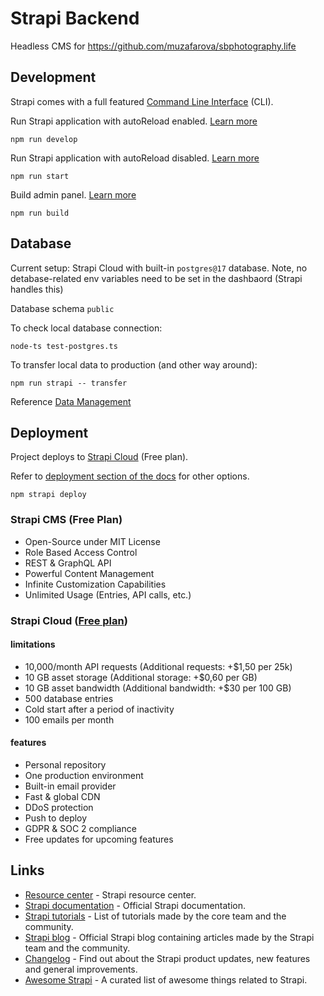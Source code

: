 # Strapi Backend

Headless CMS for https://github.com/muzafarova/sbphotography.life

## Development

Strapi comes with a full featured [Command Line Interface](https://docs.strapi.io/dev-docs/cli) (CLI).

Run Strapi application with autoReload enabled. [Learn more](https://docs.strapi.io/dev-docs/cli#strapi-develop)

```
npm run develop
```

Run Strapi application with autoReload disabled. [Learn more](https://docs.strapi.io/dev-docs/cli#strapi-start)

```
npm run start
```

Build admin panel. [Learn more](https://docs.strapi.io/dev-docs/cli#strapi-build)

```
npm run build
```

## Database

Current setup: Strapi Cloud with built-in `postgres@17` database.
Note, no detabase-related env variables need to be set in the dashbaord (Strapi handles this)

Database schema `public`

To check local database connection:

```
node-ts test-postgres.ts
```

To transfer local data to production (and other way around):

```
npm run strapi -- transfer
```

Reference [Data Management](https://docs.strapi.io/cms/features/data-management)

## Deployment

Project deploys to [Strapi Cloud](https://cloud.strapi.io) (Free plan).

Refer to [deployment section of the docs](https://docs.strapi.io/dev-docs/deployment) for other options.

```
npm strapi deploy
```

### Strapi CMS (Free Plan)

- Open-Source under MIT License
- Role Based Access Control
- REST & GraphQL API
- Powerful Content Management
- Infinite Customization Capabilities
- Unlimited Usage (Entries, API calls, etc.)

### Strapi Cloud ([Free plan](https://strapi.io/pricing-cloud))

#### limitations

- 10,000/month API requests (Additional requests: +$1,50 per 25k)
- 10 GB asset storage (Additional storage: +$0,60 per GB)
- 10 GB asset bandwidth (Additional bandwidth: +$30 per 100 GB)
- 500 database entries
- Cold start after a period of inactivity
- 100 emails per month

#### features

- Personal repository
- One production environment
- Built-in email provider
- Fast & global CDN
- DDoS protection
- Push to deploy
- GDPR & SOC 2 compliance
- Free updates for upcoming features

## Links

- [Resource center](https://strapi.io/resource-center) - Strapi resource center.
- [Strapi documentation](https://docs.strapi.io) - Official Strapi documentation.
- [Strapi tutorials](https://strapi.io/tutorials) - List of tutorials made by the core team and the community.
- [Strapi blog](https://strapi.io/blog) - Official Strapi blog containing articles made by the Strapi team and the community.
- [Changelog](https://strapi.io/changelog) - Find out about the Strapi product updates, new features and general improvements.
- [Awesome Strapi](https://github.com/strapi/awesome-strapi) - A curated list of awesome things related to Strapi.
